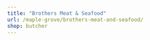 ```yaml
---
title: "Brothers Meat & Seafood"
url: /maple-grove/brothers-meat-and-seafood/
shop: butcher
---
```

